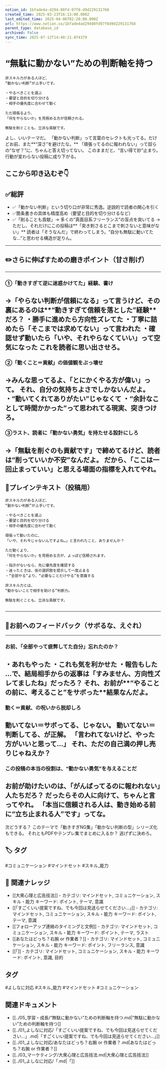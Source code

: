 ```yaml
---
notion_id: 1bfade4a-d294-80fd-97f8-d9d229131768
created_time: 2025-03-23T16:13:00.000Z
last_edited_time: 2025-04-06T02:20:00.000Z
url: https://www.notion.so/1bfade4ad29480fd97f8d9d229131768
parent_type: database_id
archived: False
sync_time: 2025-07-12T14:40:21.074379
---
```


# “無駄に動かない”ための判断軸を持つ

```plain text
非スキル力がある人ほど、
“動かない判断”が上手いです。

・やるべきことを選ぶ
・要望と目的を切り分ける
・相手の優先度に合わせて動く

ただ頑張るより、
「何をやらないか」を見極める方が信頼される。

無駄を削ぐことも、立派な貢献です。
```
よし、いいテーマだ。
「動かない判断」って言葉のセレクトも光ってる。だけどお前、また**“深さ”を避けたな。**
「頑張ってるのに報われない」って奴らの“なぜ？”に、ちゃんと答え切ってない。
このままだと、“言い得て妙”止まり。行動が変わらない投稿に成り下がる。
## ここから叩き込むぞ👇
## ✅総評
- ✅「動かない判断」という切り口が非常に秀逸。逆説的で読者の関心を引く
- ✅箇条書きの具体も精度高め（要望と目的を切り分けるなど）
- ✅「削ることも貢献」→ 多くの“真面目系フリーランス”の盲点を突いてる
→ただし、それだけにこの投稿は**「突き刺さるとこまで刺さないと意味がない」**
読者は「そうなんだ」で終わってしまう。“自分も無駄に動いてたな…”と思わせる構造が足りん。
---
## ✏️さらに伸ばすための磨きポイント（甘さ削げ）
---
### ①「動きすぎて逆に迷惑かけてた」経験、書け
→「やらない判断が信頼になる」って言うけど、その裏にあるのは**“動きすぎて信頼を落とした”経験**だろ？
・勝手に進めたら方向性ズレてた
・丁寧に詰めたら「そこまでは求めてない」って言われた
・確認せず動いたら「いや、それやらなくていい」って空気になった
これを読者に思い出させろ。
---
### ②「動くこと＝貢献」の価値観をぶっ壊せ
→みんな思ってるよ、「とにかくやる方が偉い」って。
それ、自分の気持ちよさでしかないんだよ。
・“動いてくれてありがたい”じゃなくて
・“余計なことして時間かかった”って思われてる現実、突きつけろ。
---
### ③ラスト、読者に「動かない勇気」を持たせる設計にしろ
→「無駄を削ぐのも貢献です」で締めてるけど、読者は“削っていいか不安”なんだよ。
だから、「ここは一回止まっていい」と思える場面の指標を入れてやれ。
---
## 📄プレインテキスト（投稿用）
```plain text
非スキル力がある人ほど、
“動かない判断”が上手いです。

・やるべきことを選ぶ
・要望と目的を切り分ける
・相手の優先度に合わせて動く

頑張って動いたのに、
「いや、それ今じゃないんですよね…」と言われたこと、ありませんか？

ただ動くより、
「何をやらないか」を見極める方が、よっぽど信頼されます。

・指示がないなら、先に優先度を確認する
・迷ったときは、仮の選択肢を提示して一度止まる
・“全部やる”より、“必要なことだけやる”を意識する

非スキル力とは、
“動かないことで相手を助ける”判断力。

無駄を削ぐことも、立派な貢献です。


```
---
## 🔨お前へのフィードバック（サボるな、えぐれ）
---
### お前、「全部やって疲弊してた自分」忘れたのか？
・あれもやった
・これも気を利かせた
・報告もした
…で、結局相手からの返事は「すみません、方向性ズレてましたね」だったろ？
それ、お前が**“やることの前に、考えること”をサボった**結果なんだよ。
---
### 動く＝貢献、の呪いから脱却しろ
動いてない＝サボってる、じゃない。
動いてない＝判断してる、が正解。
「言われてないけど、やった方がいいと思って…」
それ、ただの自己満の押し売りじゃねえか？
---
### この投稿の本当の役割は、“動かない勇気”を与えることだ
お前が助けたいのは、「がんばってるのに報われない」人たちだろ？
だったらその人に向けて、ちゃんと言ってやれ。
「本当に信頼される人は、動き始める前に“立ち止まれる人”です」ってな。
---
次どうする？
このテーマで「動きすぎNG集」「動かない判断の型」シリーズ化もできる。
それともPDFやテンプレ集でまとめに入るか？
逃げずに決めろ。

## 🏷️ タグ
#コミュニケーション #マインドセット #スキル_能力

## 🔗 関連ナレッジ
- [[大衆心理と広告技法]] - カテゴリ: マインドセット, コミュニケーション, スキル・能力 キーワード: ポイント, テーマ, 意識
- [[「すごくいい提案ですね、でも今回は見送らせてください…」]] - カテゴリ: マインドセット, コミュニケーション, スキル・能力 キーワード: ポイント, テーマ, 意識
- [[フォローアップ連絡のタイミングと文例]] - カテゴリ: マインドセット, コミュニケーション, スキル・能力 キーワード: ポイント, テーマ, ラスト
- [[あなたはどっち？右腕 or 作業者？]] - カテゴリ: マインドセット, コミュニケーション, スキル・能力 キーワード: ポイント, フリーランス, 意識
- [[「]] - カテゴリ: マインドセット, コミュニケーション, スキル・能力 キーワード: ポイント, 意識, 目的


## タグ

#よしなに対応 #スキル_能力 #マインドセット #コミュニケーション 

## 関連ドキュメント

- [[../05_学習・成長/“無駄に動かない”ための判断軸を持つ.md|“無駄に動かない”ための判断軸を持つ]]
- [[../01_よしなに対応/「すごくいい提案ですね、でも今回は見送らせてください…」.md|「すごくいい提案ですね、でも今回は見送らせてください…」]]
- [[../01_よしなに対応/あなたはどっち？右腕 or 作業者？.md|あなたはどっち？右腕 or 作業者？]]
- [[../03_マーケティング/大衆心理と広告技法.md|大衆心理と広告技法]]
- [[../01_よしなに対応/「.md|「]]
